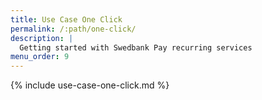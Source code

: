 ```yaml
---
title: Use Case One Click
permalink: /:path/one-click/
description: |
  Getting started with Swedbank Pay recurring services
menu_order: 9
---
```


{% include use-case-one-click.md %}
